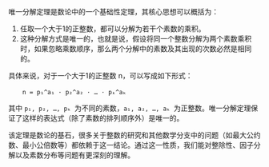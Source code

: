 唯一分解定理是数论中的一个基础性定理，其核心思想可以概括为：  

1. 任取一个大于1的正整数，都可以分解为若干个素数的乘积。  
2. 这种分解方式是唯一的，也就是说，假设将同一个整数分解为两个素数乘积时，如果忽略乘数顺序，那么两个分解中的素数及其出现的次数必然是相同的。  

具体来说，对于一个大于1的正整数 n，可以写成如下形式：  

  `n = p₁^a₁ · p₂^a₂ · … · pₖ^aₖ  `

其中 `p₁, p₂, …, pₖ `为不同的素数，`a₁, a₂, …, aₖ `为正整数。唯一分解定理保证了这样的表达式（除了素数的排列顺序外）是唯一的。  

该定理是数论的基石，很多关于整数的研究和其他数学分支中的问题（如最大公约数、最小公倍数等）都依赖于这一结论。通过这一性质，我们能对整除性、因子分解以及素数分布等问题有更深刻的理解。